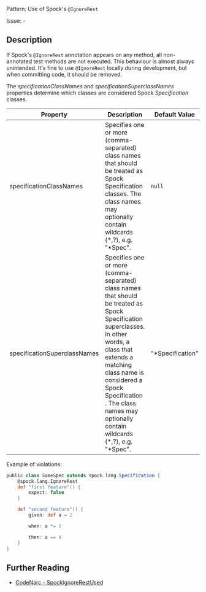 Pattern: Use of Spock's `@IgnoreRest`

Issue: -

## Description

If Spock's `@IgnoreRest` annotation appears on any method, all non-annotated test methods are not executed. This behaviour is almost always unintended. It's fine to use `@IgnoreRest` locally during development, but when committing code, it should be removed.

The *specificationClassNames* and *specificationSuperclassNames* properties determine which classes are considered Spock *Specification* classes.

| **Property**                 | **Description**                                                                                                                                                                                                                                                                          | **Default Value** |
| --- | --- | --- |
| specificationClassNames      | Specifies one or more (comma-separated) class names that should be treated as Spock Specification classes. The class names may optionally contain wildcards (\*,?), e.g. "\*Spec".                                                                                                       | `null`            |
| specificationSuperclassNames | Specifies one or more (comma-separated) class names that should be treated as Spock Specification superclasses. In other words, a class that extends a matching class name is considered a Spock Specification . The class names may optionally contain wildcards (\*,?), e.g. "\*Spec". | "\*Specification" |

Example of violations:

``` groovy
public class SomeSpec extends spock.lang.Specification {
    @spock.lang.IgnoreRest
    def "first feature"() {
        expect: false
    }

    def "second feature"() {
        given: def a = 2

        when: a *= 2

        then: a == 4
    }
}
```

## Further Reading

* [CodeNarc - SpockIgnoreRestUsed](http://codenarc.sourceforge.net/codenarc-rules-junit.html#SpockIgnoreRestUsed)